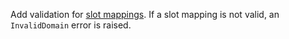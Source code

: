 Add validation for [slot mappings](forms.mdx#slot-mappings).
If a slot mapping is not valid, an `InvalidDomain` error is raised.
